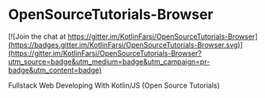 # OpenSourceTutorials-Browser

[![Join the chat at https://gitter.im/KotlinFarsi/OpenSourceTutorials-Browser](https://badges.gitter.im/KotlinFarsi/OpenSourceTutorials-Browser.svg)](https://gitter.im/KotlinFarsi/OpenSourceTutorials-Browser?utm_source=badge&utm_medium=badge&utm_campaign=pr-badge&utm_content=badge)


Fullstack Web Developing With Kotlin/JS (Open Source Tutorials)
